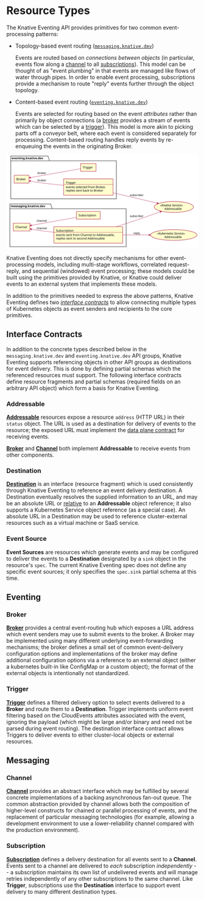 # Resource Types

The Knative Eventing API provides primitives for two common event-processing
patterns:

- Topology-based event routing ([`messaging.knative.dev`](#messaging))

  Events are routed based on _connections between objects_ (in particular,
  events flow along a [channel](#channel) to all
  [subscriptions](#subscription)). This model can be thought of as "event
  plumbing" in that events are managed like flows of water through pipes. In
  order to enable event processing, subscriptions provide a mechanism to route
  "reply" events further through the object topology.

- Content-based event routing ([`eventing.knative.dev`](#eventing))

  Events are selected for routing based on the event _attributes_ rather than
  primarily by object connections (a [broker](#broker) provides a stream of
  events which can be selected by a [trigger](#trigger)). This model is more
  akin to picking parts off a conveyor belt, where each event is considered
  separately for processing. Content-based routing handles reply events by
  re-enqueuing the events in the originating Broker.

![Overview of objects](images/eventing-overview.svg)

<!-- Generated from the following UML using PlantUML:
@startuml
' Remove shadows
skinparam shadowing false
' Set ordering
left to right direction

usecase Addressable <<Knative Service>>
usecase Addressable AS A2 <<Kubernetes Service>>

package "eventing.knative.dev" {
agent Broker
agent T1 [
Trigger
--
events selected from Broker,
replies sent back to Broker
]
agent "Trigger" as T2
}

Broker <-- T1 : broker
Broker <-- T2 : broker
Addressable <-u- T1 : subscriber

package "messaging.knative.dev" {
agent Channel
agent "Subscription" as S1
agent S2 [
Subscription
---
events sent from Channel to Addressable,
replies sent to second Addressable
]
}

Channel <-- S1 :channel
Channel <-- S2 :channel
Addressable <-u- S2 :subscriber
A2 <-u- S2 : reply
@enduml
-->

Knative Eventing does not directly specify mechanisms for other event-processing
models, including multi-stage workflows, correlated request-reply, and
sequential (windowed) event processing; these models could be built using the
primitives provided by Knative, or Knative could deliver events to an external
system that implements these models.

In addition to the primitives needed to express the above patterns, Knative
Eventing defines two [_interface contracts_](#interface-contracts) to allow
connecting multiple types of Kubernetes objects as event senders and recipients
to the core primitives.

## Interface Contracts

In addition to the concrete types described below in the `messaging.knative.dev`
and `eventing.knative.dev` API groups, Knative Eventing supports referencing
objects in other API groups as destinations for event delivery. This is done by
defining partial schemas which the referenced resources must support. The
following interface contracts define resource fragments and partial schemas
(required fields on an arbitrary API object) which form a basis for Knative
Eventing.

### Addressable

[**Addressable**](./control-plane.md#addressable-v1) resources expose a resource
`address` (HTTP URL) in their `status` object. The URL is used as a destination
for delivery of events to the resource; the exposed URL must implement the
[data plane contract](data-plane.md) for receiving events.

[**Broker**](#broker) and [**Channel**](#channel) both implement **Addressable**
to receive events from other components.

### Destination

[**Destination**](./control-plane.md#duckv1destination) is an interface
(resource fragment) which is used consistently through Knative Eventing to
reference an event delivery destination. A Destination eventually resolves the
supplied information to an URL, and may be an absolute URL or
[relative](https://datatracker.ietf.org/doc/html/rfc3986#section-4.2) to an
**Addressable** object reference; it also supports a Kubernetes Service object
reference (as a special case). An absolute URL in a Destination may be used to
reference cluster-external resources such as a virtual machine or SaaS service.

### Event Source

**Event Sources** are resources which generate events and may be configured to
deliver the events to a **Destination** designated by a `sink` object in the
resource's `spec`. The current Knative Eventing spec does not define any
specific event sources; it only specifies the `spec.sink` partial schema at this
time.

## Eventing

### Broker

[**Broker**](./control-plane.md#broker-v1) provides a central event-routing hub
which exposes a URL address which event senders may use to submit events to the
broker. A Broker may be implemented using many different underlying
event-forwarding mechanisms; the broker defines a small set of common
event-delivery configuration options and implementations of the broker may
define additional configuration options via a reference to an external object
(either a kubernetes built-in like ConfigMap or a custom object); the format of
the external objects is intentionally not standardized.

### Trigger

[**Trigger**](./control-plane.md#trigger-v1) defines a filtered delivery option
to select events delivered to a **Broker** and route them to a **Destination**.
Trigger implements uniform event filtering based on the CloudEvents attributes
associated with the event, ignoring the payload (which might be large and/or
binary and need not be parsed during event routing). The destination interface
contract allows Triggers to deliver events to either cluster-local objects or
external resources.

## Messaging

### Channel

[**Channel**](./control-plane.md#channel-v1) provides an abstract interface
which may be fulfilled by several concrete implementations of a backing
asynchronous fan-out queue. The common abstraction provided by channel allows
both the composition of higher-level constructs for chained or parallel
processing of events, and the replacement of particular messaging technologies
(for example, allowing a development environment to use a lower-reliability
channel compared with the production environment).

### Subscription

[**Subscription**](./control-plane.md#subscription-v1) defines a delivery
destination for all events sent to a **Channel**. Events sent to a channel are
delivered to _each_ subscription _independently_ -- a subscription maintains its
own list of undelivered events and will manage retries independently of any
other subscriptions to the same channel. Like **Trigger**, subscriptions use the
**Destination** interface to support event delivery to many different
destination types.
